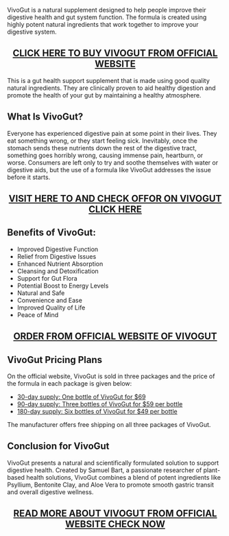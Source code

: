 <p>VivoGut is a natural supplement designed to help people improve their digestive health and gut system function. The formula is created using highly potent natural ingredients that work together to improve your digestive system.</p>
<h2 style="text-align: center;"><a href="https://sale365day.com/get-vivogut">CLICK HERE TO BUY VIVOGUT FROM OFFICIAL WEBSITE</a></h2>
<p>This is a gut health support supplement that is made using good quality natural ingredients. They are clinically proven to aid healthy digestion and promote the health of your gut by maintaining a healthy atmosphere.</p>
<h2 style="text-align: left;">What Is VivoGut?</h2>
<p style="text-align: left;">Everyone has experienced digestive pain at some point in their lives. They eat something wrong, or they start feeling sick. Inevitably, once the stomach sends these nutrients down the rest of the digestive tract, something goes horribly wrong, causing immense pain, heartburn, or worse. Consumers are left only to try and soothe themselves with water or digestive aids, but the use of a formula like VivoGut addresses the issue before it starts.</p>
<h2 style="text-align: center;"><a href="https://sale365day.com/get-vivogut">VISIT HERE TO AND CHECK OFFOR ON VIVOGUT CLICK HERE</a></h2>
<h2 style="text-align: left;">Benefits of VivoGut:</h2>
<ul style="text-align: left;">
<li>Improved Digestive Function</li>
<li>Relief from Digestive Issues</li>
<li>Enhanced Nutrient Absorption</li>
<li>Cleansing and Detoxification</li>
<li>Support for Gut Flora</li>
<li>Potential Boost to Energy Levels</li>
<li>Natural and Safe</li>
<li>Convenience and Ease</li>
<li>Improved Quality of Life</li>
<li>Peace of Mind</li>
</ul>
<h2 style="text-align: center;"><a href="https://sale365day.com/get-vivogut">ORDER FROM OFFICIAL WEBSITE OF VIVOGUT</a></h2>
<h2 style="text-align: left;">VivoGut Pricing Plans</h2>
<p style="text-align: left;">On the official website, VivoGut is sold in three packages and the price of the formula in each package is given below:</p>
<ul style="text-align: left;">
<li><a href="https://sale365day.com/get-vivogut">30-day supply: One bottle of VivoGut for $69</a></li>
<li><a href="https://sale365day.com/get-vivogut">90-day supply: Three bottles of VivoGut for $59 per bottle</a></li>
<li><a href="https://sale365day.com/get-vivogut">180-day supply: Six bottles of VivoGut for $49 per bottle</a></li>
</ul>
<p>The manufacturer offers free shipping on all three packages of VivoGut.</p>
<h2 style="text-align: left;">Conclusion for VivoGut</h2>
<p style="text-align: left;">VivoGut presents a natural and scientifically formulated solution to support digestive health. Created by Samuel Bart, a passionate researcher of plant-based health solutions, VivoGut combines a blend of potent ingredients like Psyllium, Bentonite Clay, and Aloe Vera to promote smooth gastric transit and overall digestive wellness.</p>
<h2 style="text-align: center;"><a href="https://sale365day.com/get-vivogut">READ MORE ABOUT VIVOGUT FROM OFFICIAL WEBSITE CHECK NOW</a></h2>
